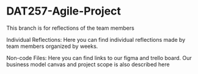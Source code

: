 # DAT257-Agile-Project

This branch is for reflections of the team members

Individual Reflections:
Here you can find individual reflections made by team members organized by weeks.

Non-code Files:
Here you can find links to our figma and trello board. Our business model canvas and project scope is also described here
